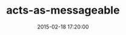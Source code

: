 ---
layout: post
title:  "acts-as-messageable"
repo:   "LTe/acts-as-messageable"
date:   2015-02-18 17:20:00
gemurl: http://github.com/LTe/acts-as-messageable
---